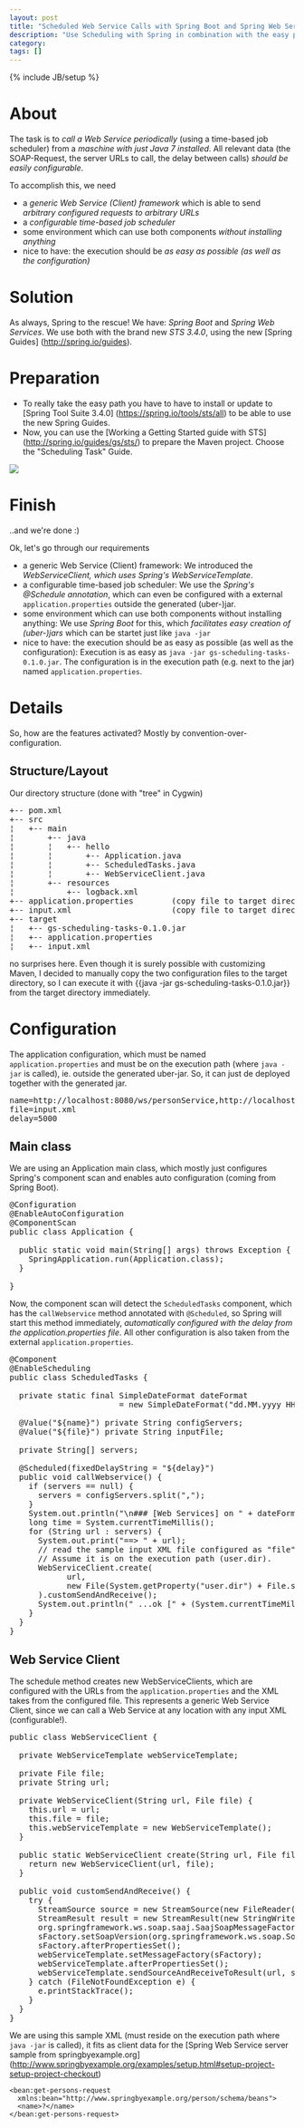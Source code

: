 ```yaml
---
layout: post
title: "Scheduled Web Service Calls with Spring Boot and Spring Web Services"
description: "Use Scheduling with Spring in combination with the easy peasy Spring Boot with a scheduiled Web Service Call"
category: 
tags: []
---
```

{% include JB/setup %}

# About

The task is to *call a Web Service periodically* (using a time-based job scheduler) from a *maschine with just Java 7 installed*.
All relevant data (the SOAP-Request, the server URLs to call, the delay between calls) *should be easily configurable*.

To accomplish this, we need
* a *generic Web Service (Client) framework* which is able to send *arbitrary configured requests to arbitrary URLs*
* a *configurable time-based job scheduler*
* some environment which can use both components *without installing anything*
* nice to have: the execution should be *as easy as possible (as well as the configuration)*

# Solution

As always, Spring to the rescue!
We have: *Spring Boot* and *Spring Web Services*. We use both with the brand new *STS 3.4.0*, using the new [Spring Guides] (http://spring.io/guides).

# Preparation

* To really take the easy path you have to have to install or update to [Spring Tool Suite 3.4.0] (https://spring.io/tools/sts/all) to be able to use the new Spring Guides.
* Now, you can use the [Working a Getting Started guide with STS] (http://spring.io/guides/gs/sts/) to prepare the Maven project. Choose the "Scheduling Task" Guide.

<img src="/assets/2013-09-27-scheduled-web-service-calls-with-spring-boot--spring-web-services/img/sts-gs.jpg" />

# Finish

..and we're done :)

Ok, let's go through our requirements
* a generic Web Service (Client) framework: We introduced the *WebServiceClient, which uses Spring's WebServiceTemplate*.
* a configurable time-based job scheduler: We use the *Spring's @Schedule annotation*, which can even be configured with a external `application.properties` outside the generated (uber-)jar.
* some environment which can use both components without installing anything: We use *Spring Boot* for this, which *facilitates easy creation of (uber-)jars* which can be startet just like `java -jar`
* nice to have: the execution should be as easy as possible (as well as the configuration): Execution is as easy as `java -jar gs-scheduling-tasks-0.1.0.jar`. The configuration is in the execution path (e.g. next to the jar) named `application.properties`.

# Details

So, how are the features activated? Mostly by convention-over-configuration.

## Structure/Layout

Our directory structure (done with "tree" in Cygwin)

<pre>
+-- pom.xml
+-- src
¦   +-- main
¦       +-- java
¦       ¦   +-- hello
¦       ¦       +-- Application.java
¦       ¦       +-- ScheduledTasks.java
¦       ¦       +-- WebServiceClient.java
¦       +-- resources
¦           +-- logback.xml
+-- application.properties        (copy file to target directory manually)
+-- input.xml                     (copy file to target directory manually)
+-- target
¦   +-- gs-scheduling-tasks-0.1.0.jar
¦   +-- application.properties
¦   +-- input.xml                 
</pre>

no surprises here. Even though it is surely possible with customizing Maven, I decided to manually copy the two configuration files to the target directory, so I can execute it with {{java -jar gs-scheduling-tasks-0.1.0.jar}} from the target directory immediately.

# Configuration

The application configuration, which must be named `application.properties` and must be on the execution path (where `java -jar` is called), ie. outside the generated uber-jar. So, it can just de deployed together with the generated jar.

<pre>
name=http://localhost:8080/ws/personService,http://localhost:8080/ws/personService
file=input.xml
delay=5000
</pre>

## Main class

We are using an Application main class, which mostly just configures Spring's component scan and enables auto configuration (coming from Spring Boot).

<pre>
@Configuration
@EnableAutoConfiguration
@ComponentScan
public class Application {

  public static void main(String[] args) throws Exception {
    SpringApplication.run(Application.class);
  }
  
}
</pre>

Now, the component scan will detect the `ScheduledTasks` component, which has the `callWebservice` method annotated with `@Scheduled`, so Spring will start this method immediately, *automatically configured with the delay from the application.properties file*.
All other configuration is also taken from the external `application.properties`.

<pre>
@Component
@EnableScheduling
public class ScheduledTasks {

  private static final SimpleDateFormat dateFormat 
                       = new SimpleDateFormat("dd.MM.yyyy HH:mm:ss");

  @Value("${name}") private String configServers;
  @Value("${file}") private String inputFile;

  private String[] servers;

  @Scheduled(fixedDelayString = "${delay}")
  public void callWebservice() {
    if (servers == null) {
      servers = configServers.split(",");
    }
    System.out.println("\n### [Web Services] on " + dateFormat.format(new Date()));
    long time = System.currentTimeMillis();
    for (String url : servers) {
      System.out.print("==> " + url);
      // read the sample input XML file configured as "file" in application.properties. 
      // Assume it is on the execution path (user.dir).
      WebServiceClient.create(
            url, 
            new File(System.getProperty("user.dir") + File.separatorChar + inputFile)
      ).customSendAndReceive();
      System.out.println(" ...ok [" + (System.currentTimeMillis() - time) + " ms]");
    }
  }
}
</pre>

## Web Service Client

The schedule method creates new WebServiceClients, which are configured with the URLs from the `application.properties` and the XML takes from the configured file.
This represents a generic Web Service Client, since we can call a Web Service at any location with any input XML (configurable!).

<pre>
public class WebServiceClient {

  private WebServiceTemplate webServiceTemplate;

  private File file;
  private String url;

  private WebServiceClient(String url, File file) {
    this.url = url;
    this.file = file;
    this.webServiceTemplate = new WebServiceTemplate();
  }

  public static WebServiceClient create(String url, File file) {
    return new WebServiceClient(url, file);
  }

  public void customSendAndReceive() {
    try {
      StreamSource source = new StreamSource(new FileReader(file));
      StreamResult result = new StreamResult(new StringWriter());
      org.springframework.ws.soap.saaj.SaajSoapMessageFactory sFactory = new org.springframework.ws.soap.saaj.SaajSoapMessageFactory();
      sFactory.setSoapVersion(org.springframework.ws.soap.SoapVersion.SOAP_12);
      sFactory.afterPropertiesSet();
      webServiceTemplate.setMessageFactory(sFactory);
      webServiceTemplate.afterPropertiesSet();
      webServiceTemplate.sendSourceAndReceiveToResult(url, source, result);
    } catch (FileNotFoundException e) {
      e.printStackTrace();
    }
  }
}
</pre>

We are using this sample XML (must reside on the execution path where `java -jar` is called), it fits as client data for the [Spring Web Service server sample from springbyexample.org] (http://www.springbyexample.org/examples/setup.html#setup-project-setup-project-checkout)

    <bean:get-persons-request
      xmlns:bean="http://www.springbyexample.org/person/schema/beans">
      <name>?</name>
    </bean:get-persons-request>
